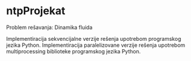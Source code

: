 # ntpProjekat

Problem rešavanja: Dinamika fluida

Implementiracija sekvencijalne verzije rešenja upotrebom programskog jezika Python. Implementiracija paralelizovane verzije rešenja upotrebom multiprocessing biblioteke programskog jezika Python.
